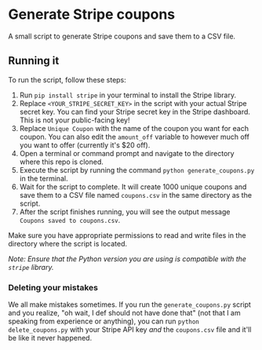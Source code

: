 # Generate Stripe coupons

A small script to generate Stripe coupons and save them to a CSV file.

## Running it

To run the script, follow these steps:

1. Run `pip install stripe` in your terminal to install the Stripe library.
2. Replace `<YOUR_STRIPE_SECRET_KEY>` in the script with your actual Stripe secret key. You can find your Stripe secret key in the Stripe dashboard. This is not your public-facing key!
3. Replace `Unique Coupon` with the name of the coupon you want for each coupon. You can also edit the `amount_off` variable to however much off you want to offer (currently it's $20 off).
4. Open a terminal or command prompt and navigate to the directory where this repo is cloned.
5. Execute the script by running the command `python generate_coupons.py` in the terminal.
6. Wait for the script to complete. It will create 1000 unique coupons and save them to a CSV file named `coupons.csv` in the same directory as the script.
7. After the script finishes running, you will see the output message `Coupons saved to coupons.csv`.

Make sure you have appropriate permissions to read and write files in the directory where the script is located.

_Note: Ensure that the Python version you are using is compatible with the `stripe` library._

### Deleting your mistakes

We all make mistakes sometimes. If you run the `generate_coupons.py` script and you realize, "oh wait, I def should not have done that" (not that I am speaking from experience or anything), you can run `python delete_coupons.py` with your Stripe API key _and_ the `coupons.csv` file and it'll be like it never happened.

